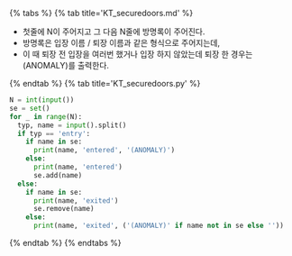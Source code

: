 {% tabs %}
{% tab title='KT_securedoors.md' %}

* 첫줄에 N이 주어지고 그 다음 N줄에 방명록이 주어진다.
* 방명록은 입장 이름 / 퇴장 이름과 같은 형식으로 주어지는데,
* 이 때 퇴장 전 입장을 여러번 했거나 입장 하지 않았는데 퇴장 한 경우는 (ANOMALY)를 출력한다.

{% endtab %}
{% tab title='KT_securedoors.py' %}

```py
N = int(input())
se = set()
for _ in range(N):
  typ, name = input().split()
  if typ == 'entry':
    if name in se:
      print(name, 'entered', '(ANOMALY)')
    else:
      print(name, 'entered')
      se.add(name)
  else:
    if name in se:
      print(name, 'exited')
      se.remove(name)
    else:
      print(name, 'exited', ('(ANOMALY)' if name not in se else ''))
```

{% endtab %}
{% endtabs %}